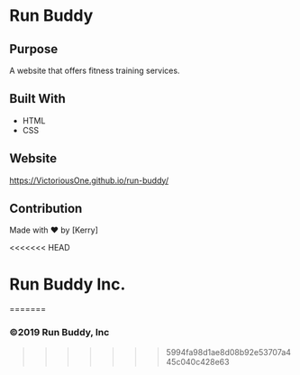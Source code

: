 # Run Buddy

## Purpose
A website that offers fitness training services.

## Built With
* HTML
* CSS

## Website
https://VictoriousOne.github.io/run-buddy/

## Contribution
Made with ❤️ by [Kerry]

<<<<<<< HEAD
# Run Buddy Inc.
=======
### ©️2019 Run Buddy, Inc 
>>>>>>> 5994fa98d1ae8d08b92e53707a445c040c428e63
